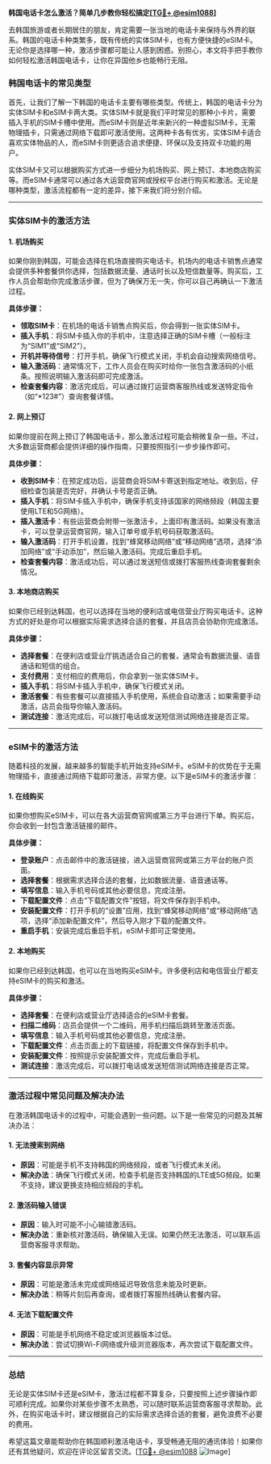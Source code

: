**韩国电话卡怎么激活？简单几步教你轻松搞定[[TG💪+ @esim1088](https://t.me/s/esim1088)]**

去韩国旅游或者长期居住的朋友，肯定需要一张当地的电话卡来保持与外界的联系。韩国的电话卡种类繁多，既有传统的实体SIM卡，也有方便快捷的eSIM卡。无论你是选择哪一种，激活步骤都可能让人感到困惑。别担心，本文将手把手教你如何轻松激活韩国电话卡，让你在异国他乡也能畅行无阻。

### 韩国电话卡的常见类型

首先，让我们了解一下韩国的电话卡主要有哪些类型。传统上，韩国的电话卡分为实体SIM卡和eSIM卡两大类。实体SIM卡就是我们平时常见的那种小卡片，需要插入手机的SIM卡槽中使用。而eSIM卡则是近年来新兴的一种虚拟SIM卡，无需物理插卡，只需通过网络下载即可激活使用。这两种卡各有优劣，实体SIM卡适合喜欢实体物品的人，而eSIM卡则更适合追求便捷、环保以及支持双卡功能的用户。

实体SIM卡又可以根据购买方式进一步细分为机场购买、网上预订、本地商店购买等。而eSIM卡通常可以通过各大运营商官网或授权平台进行购买和激活。无论是哪种类型，激活流程都有一定的差异，接下来我们将分别介绍。

---

### 实体SIM卡的激活方法

#### 1. **机场购买**
如果你刚到韩国，可能会选择在机场直接购买电话卡。机场内的电话卡销售点通常会提供多种套餐供你选择，包括数据流量、通话时长以及短信数量等。购买后，工作人员会帮助你完成激活步骤，但为了确保万无一失，你可以自己再确认一下激活过程。

**具体步骤：**
- **领取SIM卡**：在机场的电话卡销售点购买后，你会得到一张实体SIM卡。
- **插入手机**：将SIM卡插入你的手机中，注意选择正确的SIM卡槽（一般标注为“SIM1”或“SIM2”）。
- **开机并等待信号**：打开手机，确保飞行模式关闭，手机会自动搜索网络信号。
- **输入激活码**：通常情况下，工作人员会在购买时给你一张包含激活码的小纸条。按照说明输入激活码即可完成激活。
- **检查套餐内容**：激活完成后，可以通过拨打运营商客服热线或发送特定指令（如“*123#”）查询套餐详情。

#### 2. **网上预订**
如果你提前在网上预订了韩国电话卡，那么激活过程可能会稍微复杂一些。不过，大多数运营商都会提供详细的操作指南，只要按照指引一步步操作即可。

**具体步骤：**
- **收到SIM卡**：在预定成功后，运营商会将SIM卡寄送到指定地址。收到后，仔细检查包装是否完好，并确认卡号是否正确。
- **插入手机**：将SIM卡插入手机中，确保手机支持该国家的网络频段（韩国主要使用LTE和5G网络）。
- **插入激活卡**：有些运营商会附带一张激活卡，上面印有激活码。如果没有激活卡，可以登录运营商官网，输入订单号或手机号码获取激活码。
- **输入激活码**：打开手机设置，找到“蜂窝移动网络”或“移动网络”选项，选择“添加网络”或“手动添加”，然后输入激活码。完成后重启手机。
- **检查套餐内容**：激活成功后，可以通过发送短信或拨打客服热线查询套餐剩余情况。

#### 3. **本地商店购买**
如果你已经到达韩国，也可以选择在当地的便利店或电信营业厅购买电话卡。这种方式的好处是你可以根据实际需求选择合适的套餐，并且店员会协助你完成激活。

**具体步骤：**
- **选择套餐**：在便利店或营业厅挑选适合自己的套餐，通常会有数据流量、语音通话和短信的组合。
- **支付费用**：支付相应的费用后，你会拿到一张实体SIM卡。
- **插入手机**：将SIM卡插入手机中，确保飞行模式关闭。
- **激活套餐**：有些套餐可以直接插入手机使用，系统会自动激活；如果需要手动激活，店员会指导你输入激活码。
- **测试连接**：激活完成后，可以拨打电话或发送短信测试网络连接是否正常。

---

### eSIM卡的激活方法

随着科技的发展，越来越多的智能手机开始支持eSIM卡。eSIM卡的优势在于无需物理插卡，直接通过网络下载即可激活，非常方便。以下是eSIM卡的激活步骤：

#### 1. **在线购买**
如果你想购买eSIM卡，可以在各大运营商官网或第三方平台进行下单。购买后，你会收到一封包含激活链接的邮件。

**具体步骤：**
- **登录账户**：点击邮件中的激活链接，进入运营商官网或第三方平台的账户页面。
- **选择套餐**：根据需求选择合适的套餐，比如数据流量、语音通话等。
- **填写信息**：输入手机号码或其他必要信息，完成注册。
- **下载配置文件**：点击“下载配置文件”按钮，将文件保存到手机中。
- **安装配置文件**：打开手机的“设置”应用，找到“蜂窝移动网络”或“移动网络”选项，选择“添加新配置文件”，然后导入刚才下载的配置文件。
- **重启手机**：安装完成后重启手机，eSIM卡即可正常使用。

#### 2. **本地购买**
如果你已经到达韩国，也可以在当地购买eSIM卡。许多便利店和电信营业厅都支持eSIM卡的购买和激活。

**具体步骤：**
- **选择套餐**：在便利店或营业厅选择适合的eSIM卡套餐。
- **扫描二维码**：店员会提供一个二维码，用手机扫描后跳转至激活页面。
- **填写信息**：输入手机号码或其他必要信息，完成注册。
- **下载配置文件**：点击页面上的下载链接，将配置文件保存到手机中。
- **安装配置文件**：按照提示安装配置文件，完成后重启手机。
- **测试连接**：激活完成后，可以拨打电话或发送短信测试网络连接是否正常。

---

### 激活过程中常见问题及解决办法

在激活韩国电话卡的过程中，可能会遇到一些问题。以下是一些常见的问题及其解决办法：

#### 1. **无法搜索到网络**
- **原因**：可能是手机不支持韩国的网络频段，或者飞行模式未关闭。
- **解决办法**：确保飞行模式关闭，检查手机是否支持韩国的LTE或5G频段。如果不支持，建议更换支持相应频段的手机。

#### 2. **激活码输入错误**
- **原因**：输入时可能不小心输错激活码。
- **解决办法**：重新核对激活码，确保输入无误。如果仍然无法激活，可以联系运营商客服寻求帮助。

#### 3. **套餐内容显示异常**
- **原因**：可能是激活未完成或网络延迟导致信息未能及时更新。
- **解决办法**：稍等片刻后再查询，或者拨打客服热线确认套餐内容。

#### 4. **无法下载配置文件**
- **原因**：可能是手机网络不稳定或浏览器版本过低。
- **解决办法**：尝试切换Wi-Fi网络或升级浏览器版本，再次尝试下载配置文件。

---

### 总结

无论是实体SIM卡还是eSIM卡，激活过程都不算复杂，只要按照上述步骤操作即可顺利完成。如果你对某些步骤不太熟悉，可以随时联系运营商客服寻求帮助。此外，在购买电话卡时，建议根据自己的实际需求选择合适的套餐，避免浪费不必要的费用。

希望这篇文章能帮助你在韩国顺利激活电话卡，享受畅通无阻的通讯体验！如果你还有其他疑问，欢迎在评论区留言交流。[[TG💪+ @esim1088](https://t.me/s/esim1088) ![Image](https://i.postimg.cc/4NQfJmqS/Snipaste-2025-05-13-00-14-12.png)]